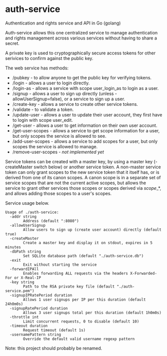 # auth-service
Authentication and rights service and API in Go (golang)

Auth-service allows this one centralized service to manage authentication and rights management
across various services without having to share a secret.

A private key is used to cryptographically secure access tokens for other serivices to confirm against the public key.

The web service has methods:

* /pubkey - to allow anyone to get the public key for verifying tokens.
* /login - allows a user to login directly.
* /login-as - allows a service with scope user_login_as to login as a user.
* /signup - allows a user to sign up directly (unless -allowUserSignup=false), or a service to sign up a user.
* /create-key - allows a service to create other service tokens.
* /validate - to validate a token.
* /update-user - allows a user to update their user account, they first have to login with scope user_edit.
* /get-user - allows a user to get information on their own user account.
* /get-user-scopes - allows a service to get scope information for a user, but only scopes the service is allowed to see.
* /add-user-scopes - allows a service to add scopes for a user, but only scopes the service is allowed to manage.
* /remove-user-scopes - *not implemented yet*

Service tokens can be created with a master key, by using a master key (-createMaster switch below) or another service token. A non-master service token can only grant scopes to the new service token that it itself has, or is derived from one of its canon scopes. A canon scope is in a separate set of service scopes that are not the current active scopes, but allows the service to grant other services those scopes or scopes derived via *scope*_\*, and allows adding those scopes to a user's scopes.

Service usage below.

```
Usage of ./auth-service:
  -addr string
    	Address (default ":8080")
  -allowUserSignup
    	Allow users to sign up (create user account) directly (default true)
  -createMaster
    	Create a master key and display it on stdout, expires in 5 minutes
  -dbPath string
    	Set SQLite database path (default "./auth-service.db")
  -exit
    	Exit without starting the service
  -forwardIPAll
    	Enables forwarding ALL requests via the headers X-Forwarded-For or X-Real-IP
  -key string
    	Path to the RSA private key file (default "./auth-service.pem")
  -signupIPRatePeriod duration
    	Allows 1 user signups per IP per this duration (default 24h0m0s)
  -signupRatePeriod duration
    	Allows 3 user signups total per this duration (default 1h0m0s)
  -throttle int
    	Limit concurrent requests, 0 to disable (default 10)
  -timeout duration
    	Request timeout (default 1s)
  -usernamePattern string
    	Override the default valid username regexp pattern
```

Note: this project should probably be renamed.
